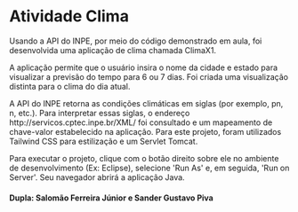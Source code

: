 <h1>Atividade Clima</h1>

<p>Usando a API do INPE, por meio do código demonstrado em aula, foi desenvolvida uma aplicação de clima chamada ClimaX1.</p>

<p>A aplicação permite que o usuário insira o nome da cidade e estado para visualizar a previsão do tempo para 6 ou 7 dias. Foi criada uma visualização distinta para o clima do dia atual.</p>

<p>A API do INPE retorna as condições climáticas em siglas (por exemplo, pn, n, etc.). Para interpretar essas siglas, o endereço http://servicos.cptec.inpe.br/XML/ foi consultado e um mapeamento de chave-valor estabelecido na aplicação. Para este projeto, foram utilizados Tailwind CSS para estilização e um Servlet Tomcat.</p>

<p>Para executar o projeto, clique com o botão direito sobre ele no ambiente de desenvolvimento (Ex: Eclipse), selecione 'Run As' e, em seguida, 'Run on Server'. Seu navegador abrirá a aplicação Java.</p>

<h4>Dupla: Salomão Ferreira Júnior e Sander Gustavo Piva</h4>
